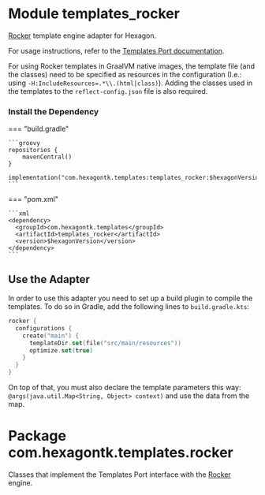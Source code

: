 
# Module templates_rocker
[Rocker] template engine adapter for Hexagon.

For usage instructions, refer to the [Templates Port documentation](templates.md).

For using Rocker templates in GraalVM native images, the template file (and the classes) need to be
specified as resources in the configuration (I.e.: using `-H:IncludeResources=.*\\.(html|class)`).
Adding the classes used in the templates to the `reflect-config.json` file is also required.

[Rocker]: https://github.com/fizzed/rocker

### Install the Dependency

=== "build.gradle"

    ```groovy
    repositories {
        mavenCentral()
    }

    implementation("com.hexagontk.templates:templates_rocker:$hexagonVersion")
    ```

=== "pom.xml"

    ```xml
    <dependency>
      <groupId>com.hexagontk.templates</groupId>
      <artifactId>templates_rocker</artifactId>
      <version>$hexagonVersion</version>
    </dependency>
    ```

## Use the Adapter
In order to use this adapter you need to set up a build plugin to compile the templates. To do so in
Gradle, add the following lines to `build.gradle.kts`:

```kotlin
rocker {
  configurations {
    create("main") {
      templateDir.set(file("src/main/resources"))
      optimize.set(true)
    }
  }
}
```

On top of that, you must also declare the template parameters this way:
`@args(java.util.Map<String, Object> context)` and use the data from the map.

# Package com.hexagontk.templates.rocker
Classes that implement the Templates Port interface with the [Rocker] engine.
